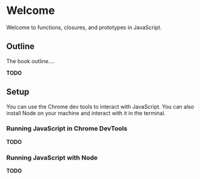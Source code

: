# Welcome

Welcome to functions, closures, and prototypes in JavaScript.

## Outline

The book outline....

**TODO**

## Setup

You can use the Chrome dev tools to interact with JavaScript. You can also install Node on your machine and interact with it in the terminal.

### Running JavaScript in Chrome DevTools

**TODO**

### Running JavaScript with Node

**TODO**

